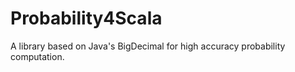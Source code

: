 # Probability4Scala

A library based on Java's BigDecimal for high accuracy probability computation.